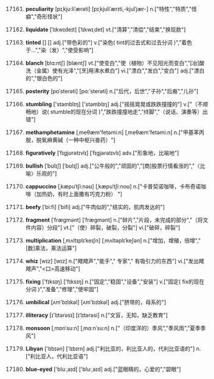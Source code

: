 17161. **peculiarity**
[pɪˌkju:liˈærəti]  [pɪˌkjuliˈærɪti,-kjulˈjær-]
n.["特性","特质","怪癖","奇形怪状"]  

17162. **liquidate**
[ˈlɪkwɪdeɪt]  [ˈlɪkwɪˌdet]
vt.["清算","清偿","结束","换现款"]  

17163. **tinted**
[]  []
adj.["带色彩的"]  v.["染色( tint的过去式和过去分词 )","着色于…","染（发）","使受影响"]  

17164. **blanch**
[blɑ:ntʃ]  [blæntʃ]
vt.["使变白","使（植物）不见阳光而变白","[冶]酸洗（金属）使有光泽","[烹]用沸水煮白"]  vi.["漂白","发白","变白"]  adj.["漂白的","银白色的"]  

17165. **posterity**
[pɒˈsterəti]  [pɑ:ˈsterəti]
n.["后代，后世","子孙","后裔","儿孙"]  

17166. **stumbling**
['stəmblɪŋ]  ['stəmblɪŋ]
adj.["摇摇晃晃或跌跌撞撞的"]  v.["（不顺畅地）说( stumble的现在分词 )","跌跌撞撞地走","绊脚","（说话、演奏等）出错"]  

17167. **methamphetamine**
[ˌmeθæm'fetəmi:n]  [ˌmeθæm'fetəmi:n]
n.["甲基苯丙胺，脱氧麻黄碱（一种中枢兴奋药）"]  

17168. **figuratively**
[ˈfɪgjʊrətɪvlɪ]  [ˈfɪɡjərətɪvlɪ]
adv.["形象地，比喻地"]  

17169. **bullish**
[ˈbʊlɪʃ]  [ˈbʊlɪʃ]
adj.["公牛般的","顽固的","[商]股票行情看涨的","〈比喻〉乐观的"]  

17170. **cappuccino**
[ˌkæpuˈtʃi:nəʊ]  [ˌkæpuˈtʃi:noʊ]
n.["卡普契诺咖啡，卡布奇诺咖啡（加热奶，有时上面撒有巧克力粉） "]  

17171. **beefy**
[ˈbi:fi]  [ˈbifi]
adj.["牛肉似的","结实的，肌肉发达的"]  

17172. **fragment**
[ˈfrægmənt]  [ˈfræɡmənt]
n.["碎片","片段，未完成的部分","（将文件内容）分段"]  vt.["（使）碎裂，破裂，分裂"]  vi.["破碎，碎裂"]  

17173. **multiplication**
[ˌmʌltɪplɪˈkeɪʃn]  [ˌmʌltəplɪˈkeʃən]
n.["增加，增殖，倍增","[数]乘法，乘法运算"]  

17174. **whiz**
[wɪz]  [wɪz]
n.["飕飕声","能手"," 专家"," 有吸引力的东西"]  vi.["发出飕飕声","<口>高速移动"]  

17175. **fixing**
['fɪksɪŋ]  ['fɪksɪŋ]
n.["固定","稳固","设备","安装"]  v.["固定( fix的现在分词 )","准备","修理","使牢固"]  

17176. **umbilical**
[ʌm'bɪlɪkəl]  [ʌm'bɪlɪkəl]
adj.["脐带的，母系的"]  

17177. **illiteracy**
[ɪ'lɪtərəsɪ]  [ɪˈlɪtərəsi]
n.["文盲，无知，缺乏教育"]  

17178. **monsoon**
[ˌmɒnˈsu:n]  [ˌmɑ:nˈsu:n]
n.["（印度洋的）季风","季风雨","夏季季风"]  

17179. **Libyan**
['lɪbɪən]  ['lɪbɪrn]
adj.["利比亚的，利比亚人的，代利比亚语的"]  n.["利比亚人，代利比亚语"]  

17180. **blue-eyed**
['blu:ˌaɪd]  ['blu:ˌaɪd]
adj.["蓝眼睛的，心爱的","碧眼"]  

